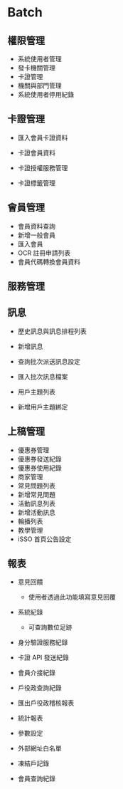 # Batch

## 權限管理

- 系統使用者管理
- 發卡機關管理
- 卡證管理
- 機關與部門管理
- 系統使用者停用紀錄

## 卡證管理

- 匯入會員卡證資料

- 卡證會員資料

- 卡證授權服務管理

- 卡證標籤管理

## 會員管理

- 會員資料查詢
- 新增一般會員
- 匯入會員
- OCR 註冊申請列表
- 會員代碼轉換會員資料

## 服務管理

## 訊息

- 歷史訊息與訊息排程列表

- 新增訊息

- 查詢批次派送訊息設定

- 匯入批次訊息檔案

- 用戶主題列表

- 新增用戶主題綁定

## 上稿管理

- 優惠券管理
- 優惠券發送紀錄
- 優惠券使用紀錄
- 商家管理
- 常見問題列表
- 新增常見問題
- 活動訊息列表
- 新增活動訊息
- 輪播列表
- 教學管理
- iSSO 首頁公告設定

## 報表

- 意見回饋
  - 使用者透過此功能填寫意見回覆
- 系統紀錄
  - 可查詢數位足跡
- 身分驗證服務紀錄

- 卡證 API 發送紀錄
- 會員介接紀錄
- 戶役政查詢紀錄
- 匯出戶役政稽核報表
- 統計報表
- 參數設定
- 外部網址白名單
- 凍結戶記錄
- 會員查詢紀錄
